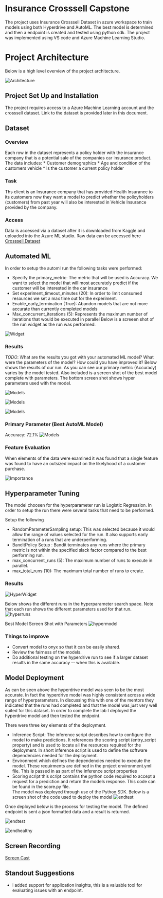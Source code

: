 
# Insurance Crosssell Capstone

The project uses Insurance Crosssell  Dataset in azure workspace to train models using both Hyperdrive and AutoML.  The best model is determined and then a endpoint is created and tested using python sdk. The project was implemented using VS code and Azure Machine Learning Studio. 

# Project Architecture 
Below is a high level overview of the project architecture.  

![Architecture](Images/Automl/TopImage.JPG)

## Project Set Up and Installation
The project requires access to a Azure Machine Learning account and the crosssell dataset.  Link to the dataset is provided later in this document.

## Dataset

### Overview
Each row in the dataset represents a policy holder with the insurance company that is a potential sale of the companies car insurance product.  
The data includes:
    * Customer demographics 
    * Age and condition of the customers vehicle 
    * Is the customer a current policy holder 

### Task
Ths client is an Insurance company that has provided Health Insurance to its customers now they want a model to predict whether the policyholders (customers) from past year will also be interested in Vehicle Insurance provided by the company.


### Access
Data is accessed via a dataset after it is downloaded from Kaggle and uploaded into the Azure ML studio. 
Raw data can be accessed here <a href = "https://www.kaggle.com/anmolkumar/health-insurance-cross-sell-prediction">Crosssell Dataset</a>

## Automated ML
In order to setup the automl run the following tasks were performed:

* Specify the primary_metric: The metric that will be used is Accuracy.  We want to select the model that will most accurately predict if the customer will be interested in the car insurance
* Set experiment_timeout_minutes (20): In order to limit consumed resources we set a max time out for the experiment. 
* Enable_early_termination (True):  Abandon models that are not more accurate than currently completed models
* Max_concurrent_iterations (5): Represents the maximum number of iterations that would be executed in parallel
 Below is a screeen shot of the run widget as the run was performed. 
 
![Widget](Images/Automl/Widget.JPG)

### Results
*TODO*: What are the results you got with your automated ML model? What were the parameters of the model? How could you have improved it?
Below shows the results of our run.  As you can see our primary metric (Accuracy) varies by the model tested. Also included is a screen shot of the best model complete
with parameters. The bottom screen shot shows hyper parameters used with the model. 

![Models](Images/Automl/DifferentModels.JPG)

![Models](Images/Automl/BestModel.JPG)

![Models](Images/Automl/HyperParameters.JPG)

### Primary Parameter (Best AutoML Model)
Accuracy: 72.1%
![Models](Images/Automl/SummaryGraph.JPG)

### Feature Evaluation

When elements of the data were examined it was found that a single feature was found to have an outsized impact on the likelyhood of a customer purchase. 

![Importance](Images/Automl/FeatureImportance.JPG)


## Hyperparameter Tuning
The model choosen for the hyperparameter run is Logistic Regression. In order to setup the run there were several tasks that need to be performed. 

Setup the following 
* RandomParameterSampling setup:  This was selected because it would allow the range of values selected for the run.  It also supports early termination of a runs that are underperforming. 
* BanditPolicy Setup :  Bandit terminates any runs where the primary metric is not within the specified slack factor compared to the best performing run.
* max_concurrent_runs (5): The maximum number of runs to execute in parallel.
* max_total_runs (10): The maximum total number of runs to create. 


### Results
![HyperWidget](Images/HyperParameter/Widget.JPG)

Below shows the different runs in the hyperparameter search space.  Note that each run shows the different parameters used for that run.  
![hyperruns](Images/HyperParameter/Runs.JPG)

Best Model Screen Shot with Parameters
![hypermodel](Images/HyperParameter/BestModel.JPG)


### Things to improve
* Convert model to onyx so that it can be easily shared. 
* Review the fairness of the models. 
* Do additional testing on the hyperdrive run to see if a larger dataset results in the same accuracy -- when this is available. 

## Model Deployment
As can be seen above the hyperdrive model was seen to be the most accurate. In fact the hyperdrive model was highly consistent across a wide range of hyperparameters. In discussing this with one of the mentors they indicated that the runs had completed and that the model was just very well suited for this dataset. In order to complete the lab I deployed the hyperdrive model and then tested the endpoint.  

There were three key elements of the deployment. 

* Inference Script:  The inference script describes how to configure the model to make predictions. It references the scoring script (entry_script property) and is used to locate all the resources required for the deployment. In short inference script is used to define the software dependencies needed for the deployment.  
* Environment which defines the dependencies needed to execute the model. These requirments are defined in the project environment.yml file. This is passed in as part of the inference script properties 
* Scoring script this script contains the python code required to accept a request for a prediction and return the models response.  This code can be found in the score.py file.  
The model was deployed through use of the Python SDK.  Below is a screen shot of the code used to deploy the model 
![endtest](Images/HyperParameter/Deployment.JPG)

Once deployed below is the process for testing the model. The defined endpoint is sent a json formatted data and a result is returned.  

![endtest](Images/HyperParameter/EndpointTest.JPG)


![endhealthy](Images/HyperParameter/EndpointHealthy.JPG)


## Screen Recording
<a href = "http://somup.com/cr1uf9qPl4">Screen Cast</a>

## Standout Suggestions
* I added support for application insights,  this is a valuable tool for evaluating issues with an endpoint. 

